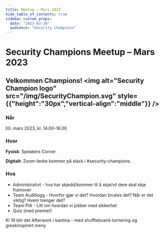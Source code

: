 ```yaml
---
title: Meetup – Mars 2023
hide_table_of_contents: true
sidebar_custom_props:
  date: "2023-03-30"
  audience: "Security Champions"
---
```


# Security Champions Meetup – Mars 2023

## Velkommen Champions! <img alt="Security Champion logo" src="/img/SecurityChampion.svg" style={{"height":"30px","vertical-align":"middle"}} />

### Når

30. mars 2023, kl. 14.00–16.00

### Hvor

**Fysisk**: Speakers Corner

**Digitalt**: Zoom-lenke kommer på slack i #security-champions.

### Hva

- Administrativt - hva har skjedd/kommer til å skje/vil dere skal skje framover
- Team Auditlogg - Hvorfor gjør vi det? Hvordan brukes det? Når er det viktig? Hvem trenger det?
- Team PIA - Litt om hvordan vi jobber med sikkerhet
- Quiz (med premie!)

Kl 16 blir det Afterwork i kantina - med shuffleboard-turnering og greskinspirert meny
